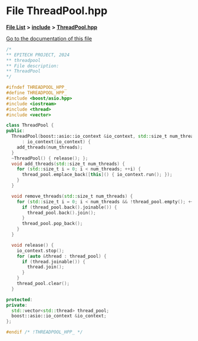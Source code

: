 

# File ThreadPool.hpp

[**File List**](files.md) **>** [**include**](dir_fb85385106f6152c3d8f4b6fd945aed6.md) **>** [**ThreadPool.hpp**](ThreadPool_8hpp.md)

[Go to the documentation of this file](ThreadPool_8hpp.md)


```C++
/*
** EPITECH PROJECT, 2024
** threadpool
** File description:
** ThreadPool
*/

#ifndef THREADPOOL_HPP_
#define THREADPOOL_HPP_
#include <boost/asio.hpp>
#include <iostream>
#include <thread>
#include <vector>

class ThreadPool {
public:
  ThreadPool(boost::asio::io_context &io_context, std::size_t num_threads)
      : io_context(io_context) {
    add_threads(num_threads);
  }
  ~ThreadPool() { release(); };
  void add_threads(std::size_t num_threads) {
    for (std::size_t i = 0; i < num_threads; ++i) {
      thread_pool.emplace_back([this]() { io_context.run(); });
    }
  }

  void remove_threads(std::size_t num_threads) {
    for (std::size_t i = 0; i < num_threads && !thread_pool.empty(); ++i) {
      if (thread_pool.back().joinable()) {
        thread_pool.back().join();
      }
      thread_pool.pop_back();
    }
  }

  void release() {
    io_context.stop();
    for (auto &thread : thread_pool) {
      if (thread.joinable()) {
        thread.join();
      }
    }
    thread_pool.clear();
  }

protected:
private:
  std::vector<std::thread> thread_pool;
  boost::asio::io_context &io_context;
};

#endif /* !THREADPOOL_HPP_ */
```


